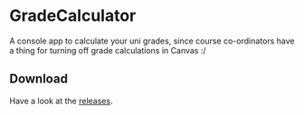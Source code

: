 # GradeCalculator

A console app to calculate your uni grades, since course co-ordinators have a thing for turning off grade calculations in Canvas :/

## Download
Have a look at the [releases](https://github.com/crookm/GradeCalculator/releases).
